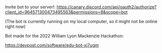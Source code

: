 Invite bot to your server!: https://canary.discord.com/api/oauth2/authorize?client_id=964571300473495563&permissions=8&scope=bot 

(The bot is currently running on my local computer, so it might not be online right now)


Bot made for the 2022 William Lyon Mackenzie Hackathon:

https://devpost.com/software/edu-bot-xj7ugm

